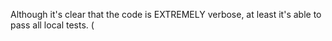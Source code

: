 Although it's clear that the code is EXTREMELY verbose, at least it's able to pass all local tests. (
